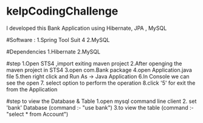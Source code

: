 # kelpCodingChallenge
I developed this Bank Application using Hibernate, JPA , MySQL


#Software :
  1.Spring Tool Suit 4
  2.MySQL
  
#Dependencies
  1.Hibernate
  2.MySQL

#step 
1.Open STS4 ,import exiting maven project
2.After openging the maven project in STS4 
3.open com.Bank package
4.open Application.java file 
5.then right click and Run As -> Java Application
6.In Console we can see the open 
7. select option to perform the operation
8.click '5' for exit the from the Application


#step to view  the Database & Table
1.open mysql command line client
2. set 'bank' Database (command :- "use bank")
3.to view the table (command :- "select * from Account")
